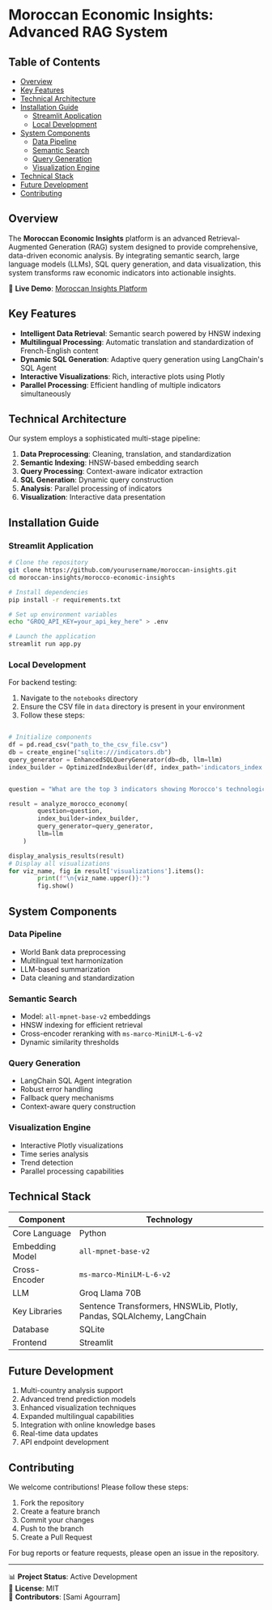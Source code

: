 # Moroccan Economic Insights: Advanced RAG System

## Table of Contents
- [Overview](#overview)
- [Key Features](#key-features)
- [Technical Architecture](#technical-architecture)
- [Installation Guide](#installation-guide)
  - [Streamlit Application](#streamlit-application)
  - [Local Development](#local-development)
- [System Components](#system-components)
  - [Data Pipeline](#data-pipeline)
  - [Semantic Search](#semantic-search)
  - [Query Generation](#query-generation)
  - [Visualization Engine](#visualization-engine)
- [Technical Stack](#technical-stack)
- [Future Development](#future-development)
- [Contributing](#contributing)

## Overview

The **Moroccan Economic Insights** platform is an advanced Retrieval-Augmented Generation (RAG) system designed to provide comprehensive, data-driven economic analysis. By integrating semantic search, large language models (LLMs), SQL query generation, and data visualization, this system transforms raw economic indicators into actionable insights.

🔗 **Live Demo**: [Moroccan Insights Platform](https://moroccan-insights-cs.streamlit.app/)

## Key Features

* **Intelligent Data Retrieval**: Semantic search powered by HNSW indexing
* **Multilingual Processing**: Automatic translation and standardization of French-English content
* **Dynamic SQL Generation**: Adaptive query generation using LangChain's SQL Agent
* **Interactive Visualizations**: Rich, interactive plots using Plotly
* **Parallel Processing**: Efficient handling of multiple indicators simultaneously

## Technical Architecture

Our system employs a sophisticated multi-stage pipeline:

1. **Data Preprocessing**: Cleaning, translation, and standardization
2. **Semantic Indexing**: HNSW-based embedding search
3. **Query Processing**: Context-aware indicator extraction
4. **SQL Generation**: Dynamic query construction
5. **Analysis**: Parallel processing of indicators
6. **Visualization**: Interactive data presentation

## Installation Guide

### Streamlit Application

```bash
# Clone the repository
git clone https://github.com/yourusername/moroccan-insights.git
cd moroccan-insights/morocco-economic-insights

# Install dependencies
pip install -r requirements.txt

# Set up environment variables
echo "GROQ_API_KEY=your_api_key_here" > .env

# Launch the application
streamlit run app.py
```

### Local Development

For backend testing:

1. Navigate to the `notebooks` directory
2. Ensure the CSV file in `data` directory is present in your environment
3. Follow these steps:

```python

# Initialize components
df = pd.read_csv("path_to_the_csv_file.csv")
db = create_engine("sqlite:///indicators.db")
query_generator = EnhancedSQLQueryGenerator(db=db, llm=llm)
index_builder = OptimizedIndexBuilder(df, index_path='indicators_index')


question = "What are the top 3 indicators showing Morocco's technological advancement"

result = analyze_morocco_economy(
        question=question,
        index_builder=index_builder,
        query_generator=query_generator,
        llm=llm
    )

display_analysis_results(result)
# Display all visualizations
for viz_name, fig in result['visualizations'].items():
        print(f"\n{viz_name.upper()}:")
        fig.show()
```

## System Components

### Data Pipeline
- World Bank data preprocessing
- Multilingual text harmonization
- LLM-based summarization
- Data cleaning and standardization

### Semantic Search
- Model: `all-mpnet-base-v2` embeddings
- HNSW indexing for efficient retrieval
- Cross-encoder reranking with `ms-marco-MiniLM-L-6-v2`
- Dynamic similarity thresholds

### Query Generation
- LangChain SQL Agent integration
- Robust error handling
- Fallback query mechanisms
- Context-aware query construction

### Visualization Engine
- Interactive Plotly visualizations
- Time series analysis
- Trend detection
- Parallel processing capabilities

## Technical Stack

| Component | Technology |
|-----------|------------|
| Core Language | Python |
| Embedding Model | `all-mpnet-base-v2` |
| Cross-Encoder | `ms-marco-MiniLM-L-6-v2` |
| LLM | Groq Llama 70B |
| Key Libraries | Sentence Transformers, HNSWLib, Plotly, Pandas, SQLAlchemy, LangChain |
| Database | SQLite |
| Frontend | Streamlit |


## Future Development

1. Multi-country analysis support
2. Advanced trend prediction models
3. Enhanced visualization techniques
4. Expanded multilingual capabilities
5. Integration with online knowledge bases
6. Real-time data updates
7. API endpoint development

## Contributing

We welcome contributions! Please follow these steps:

1. Fork the repository
2. Create a feature branch
3. Commit your changes
4. Push to the branch
5. Create a Pull Request

For bug reports or feature requests, please open an issue in the repository.

---

📊 **Project Status**: Active Development  
📝 **License**: MIT  
👥 **Contributors**: [Sami Agourram]
